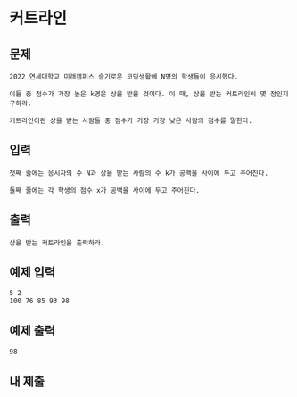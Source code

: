 # 커트라인

## 문제

```
2022 연세대학교 미래캠퍼스 슬기로운 코딩생활에 N명의 학생들이 응시했다.

이들 중 점수가 가장 높은 k명은 상을 받을 것이다. 이 때, 상을 받는 커트라인이 몇 점인지 구하라.

커트라인이란 상을 받는 사람들 중 점수가 가장 가장 낮은 사람의 점수를 말한다.
```

## 입력

```
첫째 줄에는 응시자의 수 N과 상을 받는 사람의 수 k가 공백을 사이에 두고 주어진다.

둘째 줄에는 각 학생의 점수 x가 공백을 사이에 두고 주어진다.
```

## 출력

```
상을 받는 커트라인을 출력하라.
```

## 예제 입력

```
5 2
100 76 85 93 98
```

## 예제 출력

```
98
```

## 내 제출

```js

```
